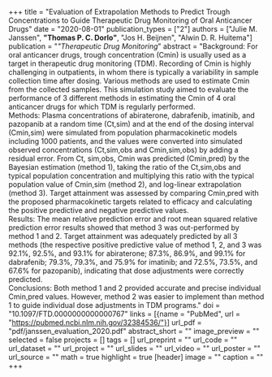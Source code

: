 +++
title = "Evaluation of Extrapolation Methods to Predict Trough Concentrations to Guide Therapeutic Drug Monitoring of Oral Anticancer Drugs"
date = "2020-08-01"
publication_types = ["2"]
authors = ["Julie M. Janssen", **"Thomas P. C. Dorlo"**, "Jos H. Beijnen", "Alwin D. R. Huitema"]
publication = "_"Therapeutic Drug Monitoring_"
abstract = "Background: For oral anticancer drugs, trough concentration (Cmin) is usually used as a target in therapeutic drug monitoring (TDM). Recording of Cmin is highly challenging in outpatients, in whom there is typically a variability in sample collection time after dosing. Various methods are used to estimate Cmin from the collected samples. This simulation study aimed to evaluate the performance of 3 different methods in estimating the Cmin of 4 oral anticancer drugs for which TDM is regularly performed.<br>Methods: Plasma concentrations of abiraterone, dabrafenib, imatinib, and pazopanib at a random time (Ct,sim) and at the end of the dosing interval (Cmin,sim) were simulated from population pharmacokinetic models including 1000 patients, and the values were converted into simulated observed concentrations (Ct,sim,obs and Cmin,sim,obs) by adding a residual error. From Ct, sim,obs, Cmin was predicted (Cmin,pred) by the Bayesian estimation (method 1), taking the ratio of the Ct,sim,obs and typical population concentration and multiplying this ratio with the typical population value of Cmin,sim (method 2), and log-linear extrapolation (method 3). Target attainment was assessed by comparing Cmin,pred with the proposed pharmacokinetic targets related to efficacy and calculating the positive predictive and negative predictive values.<br>Results: The mean relative prediction error and root mean squared relative prediction error results showed that method 3 was out-performed by method 1 and 2. Target attainment was adequately predicted by all 3 methods (the respective positive predictive value of method 1, 2, and 3 was 92.1%, 92.5%, and 93.1% for abiraterone; 87.3%, 86.9%, and 99.1% for dabrafenib; 79.3%, 79.3%, and 75.9% for imatinib; and 72.5%, 73.5%, and 67.6% for pazopanib), indicating that dose adjustments were correctly predicted.<br>Conclusions: Both method 1 and 2 provided accurate and precise individual Cmin,pred values. However, method 2 was easier to implement than method 1 to guide individual dose adjustments in TDM programs."
doi = "10.1097/FTD.0000000000000767"
links = [{name = "PubMed", url = "https://pubmed.ncbi.nlm.nih.gov/32384536/"}]
url_pdf = "pdf/janssen_evaluation_2020.pdf"
abstract_short = ""
image_preview = ""
selected = false
projects = []
tags = []
url_preprint = ""
url_code = ""
url_dataset = ""
url_project = ""
url_slides = ""
url_video = ""
url_poster = ""
url_source = ""
math = true
highlight = true
[header]
image = ""
caption = ""
+++

